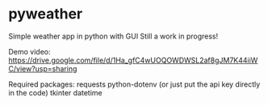# pyweather
Simple weather app in python with GUI
Still a work in progress!

Demo video: https://drive.google.com/file/d/1Ha_gfC4wUOQOWDWSL2af8gJM7K44iiWC/view?usp=sharing


Required packages:
requests
python-dotenv (or just put the api key directly in the code)
tkinter
datetime
